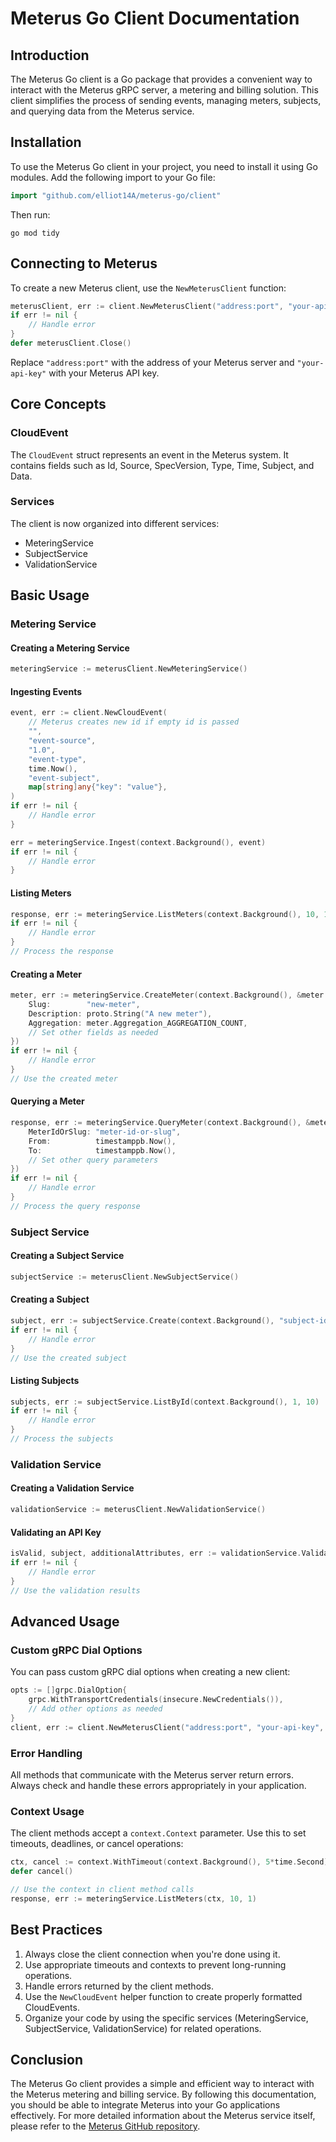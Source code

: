 # Meterus Go Client Documentation

## Introduction

The Meterus Go client is a Go package that provides a convenient way to interact with the Meterus gRPC server, a metering and billing solution. This client simplifies the process of sending events, managing meters, subjects, and querying data from the Meterus service.

## Installation

To use the Meterus Go client in your project, you need to install it using Go modules. Add the following import to your Go file:

```go
import "github.com/elliot14A/meterus-go/client"
```

Then run:

```
go mod tidy
```

## Connecting to Meterus

To create a new Meterus client, use the `NewMeterusClient` function:

```go
meterusClient, err := client.NewMeterusClient("address:port", "your-api-key")
if err != nil {
    // Handle error
}
defer meterusClient.Close()
```

Replace `"address:port"` with the address of your Meterus server and `"your-api-key"` with your Meterus API key.

## Core Concepts

### CloudEvent

The `CloudEvent` struct represents an event in the Meterus system. It contains fields such as Id, Source, SpecVersion, Type, Time, Subject, and Data.

### Services

The client is now organized into different services:

- MeteringService
- SubjectService
- ValidationService

## Basic Usage

### Metering Service

#### Creating a Metering Service

```go
meteringService := meterusClient.NewMeteringService()
```

#### Ingesting Events

```go
event, err := client.NewCloudEvent(
    // Meterus creates new id if empty id is passed
    "",
    "event-source",
    "1.0",
    "event-type",
    time.Now(),
    "event-subject",
    map[string]any{"key": "value"},
)
if err != nil {
    // Handle error
}

err = meteringService.Ingest(context.Background(), event)
if err != nil {
    // Handle error
}
```

#### Listing Meters

```go
response, err := meteringService.ListMeters(context.Background(), 10, 1)
if err != nil {
    // Handle error
}
// Process the response
```

#### Creating a Meter

```go
meter, err := meteringService.CreateMeter(context.Background(), &meter.CreateMeterRequest{
    Slug:        "new-meter",
    Description: proto.String("A new meter"),
    Aggregation: meter.Aggregation_AGGREGATION_COUNT,
    // Set other fields as needed
})
if err != nil {
    // Handle error
}
// Use the created meter
```

#### Querying a Meter

```go
response, err := meteringService.QueryMeter(context.Background(), &meter.QueryMeterRequest{
    MeterIdOrSlug: "meter-id-or-slug",
    From:          timestamppb.Now(),
    To:            timestamppb.Now(),
    // Set other query parameters
})
if err != nil {
    // Handle error
}
// Process the query response
```

### Subject Service

#### Creating a Subject Service

```go
subjectService := meterusClient.NewSubjectService()
```

#### Creating a Subject

```go
subject, err := subjectService.Create(context.Background(), "subject-id", proto.String("Display Name"))
if err != nil {
    // Handle error
}
// Use the created subject
```

#### Listing Subjects

```go
subjects, err := subjectService.ListById(context.Background(), 1, 10)
if err != nil {
    // Handle error
}
// Process the subjects
```

### Validation Service

#### Creating a Validation Service

```go
validationService := meterusClient.NewValidationService()
```

#### Validating an API Key

```go
isValid, subject, additionalAttributes, err := validationService.ValidateApiKey(context.Background(), "your-api-key", []string{"required-scope"})
if err != nil {
    // Handle error
}
// Use the validation results
```

## Advanced Usage

### Custom gRPC Dial Options

You can pass custom gRPC dial options when creating a new client:

```go
opts := []grpc.DialOption{
    grpc.WithTransportCredentials(insecure.NewCredentials()),
    // Add other options as needed
}
client, err := client.NewMeterusClient("address:port", "your-api-key", opts...)
```

### Error Handling

All methods that communicate with the Meterus server return errors. Always check and handle these errors appropriately in your application.

### Context Usage

The client methods accept a `context.Context` parameter. Use this to set timeouts, deadlines, or cancel operations:

```go
ctx, cancel := context.WithTimeout(context.Background(), 5*time.Second)
defer cancel()

// Use the context in client method calls
response, err := meteringService.ListMeters(ctx, 10, 1)
```

## Best Practices

1. Always close the client connection when you're done using it.
2. Use appropriate timeouts and contexts to prevent long-running operations.
3. Handle errors returned by the client methods.
4. Use the `NewCloudEvent` helper function to create properly formatted CloudEvents.
5. Organize your code by using the specific services (MeteringService, SubjectService, ValidationService) for related operations.

## Conclusion

The Meterus Go client provides a simple and efficient way to interact with the Meterus metering and billing service. By following this documentation, you should be able to integrate Meterus into your Go applications effectively.
For more detailed information about the Meterus service itself, please refer to the [Meterus GitHub repository](https://github.com/factly/meterus).
